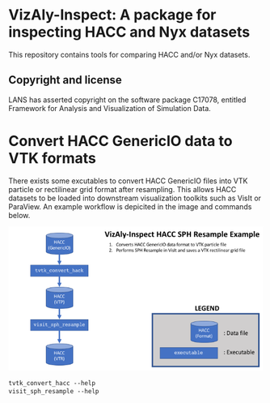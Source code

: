 # VizAly-Inspect: A package for inspecting HACC and Nyx datasets

This repository contains tools for comparing HACC and/or Nyx datasets.

## Copyright and license
LANS has asserted copyright on the software package C17078, entitled Framework for Analysis and Visualization of Simulation Data.

# Convert HACC GenericIO data to VTK formats

There exists some excutables to convert HACC GenericIO files into VTK particle or rectilinear grid format after resampling.
This allows HACC datasets to be loaded into downstream visualization toolkits such as VisIt or ParaView.
An example workflow is depicited in the image and commands below.

![workflow_convert](docs/workflow_convert.png)
```
tvtk_convert_hacc --help
visit_sph_resample --help
```
